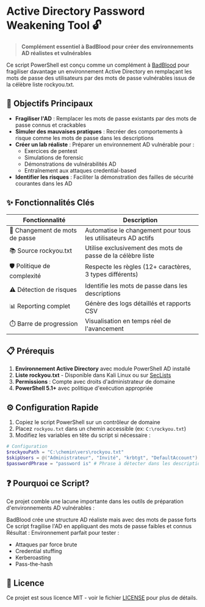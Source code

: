 # Active Directory Password Weakening Tool 🔓

> **Complément essentiel à BadBlood pour créer des environnements AD réalistes et vulnérables**

Ce script PowerShell est conçu comme un complément à [BadBlood](https://github.com/davidprowe/BadBlood) pour fragiliser davantage un environnement Active Directory en remplaçant les mots de passe des utilisateurs par des mots de passe vulnérables issus de la célèbre liste rockyou.txt.

## 🎯 Objectifs Principaux

- **Fragiliser l'AD** : Remplacer les mots de passe existants par des mots de passe connus et crackables
- **Simuler des mauvaises pratiques** : Recréer des comportements à risque comme les mots de passe dans les descriptions
- **Créer un lab réaliste** : Préparer un environnement AD vulnérable pour :
  - Exercices de pentest
  - Simulations de forensic
  - Démonstrations de vulnérabilités AD
  - Entraînement aux attaques credential-based
- **Identifier les risques** : Faciliter la démonstration des failles de sécurité courantes dans les AD

## ✨ Fonctionnalités Clés

| Fonctionnalité | Description | 
|----------------|-------------|
| 🔄 Changement de mots de passe | Automatise le changement pour tous les utilisateurs AD actifs |
| 📚 Source rockyou.txt | Utilise exclusivement des mots de passe de la célèbre liste |
| 🛡️ Politique de complexité | Respecte les règles (12+ caractères, 3 types différents) |
| ⚠️ Détection de risques | Identifie les mots de passe dans les descriptions |
| 📊 Reporting complet | Génère des logs détaillés et rapports CSV |
| ⏱️ Barre de progression | Visualisation en temps réel de l'avancement |

## 📋 Prérequis

1. **Environnement Active Directory** avec module PowerShell AD installé
2. **Liste rockyou.txt** - Disponible dans Kali Linux ou sur [SecLists](https://github.com/danielmiessler/SecLists)
3. **Permissions** : Compte avec droits d'administrateur de domaine
4. **PowerShell 5.1+** avec politique d'exécution appropriée

## ⚙️ Configuration Rapide

1. Copiez le script PowerShell sur un contrôleur de domaine
2. Placez `rockyou.txt` dans un chemin accessible (ex: `C:\rockyou.txt`)
3. Modifiez les variables en tête du script si nécessaire :

```powershell
# Configuration
$rockyouPath = "C:\chemin\vers\rockyou.txt"
$skipUsers = @("Administrateur", "Invité", "krbtgt", "DefaultAccount")
$passwordPhrase = "password is" # Phrase à détecter dans les descriptions
```
## ❓ Pourquoi ce Script?

Ce projet comble une lacune importante dans les outils de préparation d'environnements AD vulnérables :

BadBlood crée une structure AD réaliste mais avec des mots de passe forts
Ce script fragilise l'AD en appliquant des mots de passe faibles et connus
Résultat : Environnement parfait pour tester :
  - Attaques par force brute
  - Credential stuffing
  - Kerberoasting
  - Pass-the-hash

## 📜 Licence

Ce projet est sous licence MIT - voir le fichier [LICENSE](https://github.com/PCF-bma/ChangePWD_BadBlood/blob/main/LICENSE) pour plus de détails.

